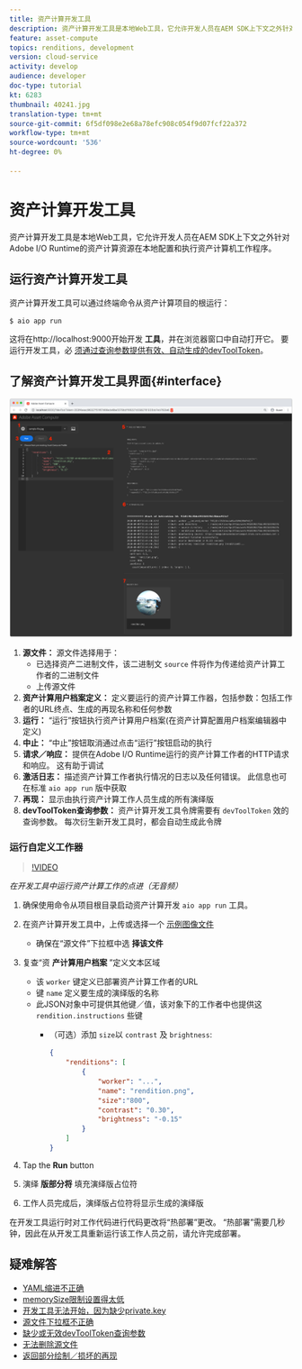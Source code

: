 ```yaml
---
title: 资产计算开发工具
description: 资产计算开发工具是本地Web工具，它允许开发人员在AEM SDK上下文之外针对Adobe I/O Runtime的资产计算资源在本地配置和执行资产计算机工作程序。
feature: asset-compute
topics: renditions, development
version: cloud-service
activity: develop
audience: developer
doc-type: tutorial
kt: 6283
thumbnail: 40241.jpg
translation-type: tm+mt
source-git-commit: 6f5df098e2e68a78efc908c054f9d07fcf22a372
workflow-type: tm+mt
source-wordcount: '536'
ht-degree: 0%

---
```



# 资产计算开发工具

资产计算开发工具是本地Web工具，它允许开发人员在AEM SDK上下文之外针对Adobe I/O Runtime的资产计算资源在本地配置和执行资产计算机工作程序。

## 运行资产计算开发工具

资产计算开发工具可以通过终端命令从资产计算项目的根运行：

```
$ aio app run
```

这将在http://localhost:9000开始开发 __工具__，并在浏览器窗口中自动打开它。 要运行开发工具，必 [须通过查询参数提供有效、自动生成的devToolToken](#troubleshooting__devtooltoken)。

## 了解资产计算开发工具界面{#interface}

![资产计算开发工具](./assets/development-tool/asset-compute-dev-tool.png)

1. __源文件：__ 源文件选择用于：
   + 已选择资产二进制文件，该二进制文 `source` 件将作为传递给资产计算工作者的二进制文件
   + 上传源文件
1. __资产计算用户档案定义：__ 定义要运行的资产计算工作器，包括参数：包括工作者的URL终点、生成的再现名称和任何参数
1. __运行：__ “运行”按钮执行资产计算用户档案(在资产计算配置用户档案编辑器中定义)
1. __中止：__ “中止”按钮取消通过点击“运行”按钮启动的执行
1. __请求／响应：__ 提供在Adobe I/O Runtime运行的资产计算工作者的HTTP请求和响应。 这有助于调试
1. __激活日志：__ 描述资产计算工作者执行情况的日志以及任何错误。 此信息也可在标准 `aio app run` 版中获取
1. __再现：__ 显示由执行资产计算工作人员生成的所有演绎版
1. __devToolToken查询参数：__ 资产计算开发工具令牌需要有 `devToolToken` 效的查询参数。 每次衍生新开发工具时，都会自动生成此令牌

### 运行自定义工作器

>[!VIDEO](https://video.tv.adobe.com/v/40241?quality=12&learn=on)

_在开发工具中运行资产计算工作的点进（无音频）_

1. 确保使用命令从项目根目录启动资产计算开发 `aio app run` 工具。
1. 在资产计算开发工具中，上传或选择一个 [示例图像文件](../assets/samples/sample-file.jpg)
   + 确保在“源文件”下拉框中选 __择该文件__
1. 复查“资 __产计算用户档案__ ”定义文本区域
   + 该 `worker` 键定义已部署资产计算工作者的URL
   + 键 `name` 定义要生成的演绎版的名称
   + 此JSON对象中可提供其他键／值，该对象下的工作者中也提供这 `rendition.instructions` 些键
      + （可选）添加 `size`以 `contrast` 及 `brightness`:

         ```json
         {
             "renditions": [
                 {
                     "worker": "...",
                     "name": "rendition.png",
                     "size":"800",
                     "contrast": "0.30",
                     "brightness": "-0.15"
                 }
             ]
         }
         ```

1. Tap the __Run__ button
1. 演绎 __版部分将__ 填充演绎版占位符
1. 工作人员完成后，演绎版占位符将显示生成的演绎版

在开发工具运行时对工作代码进行代码更改将“热部署”更改。 “热部署”需要几秒钟，因此在从开发工具重新运行该工作人员之前，请允许完成部署。

## 疑难解答

+ [YAML缩进不正确](../troubleshooting.md#incorrect-yaml-indentation)
+ [memorySize限制设置得太低](../troubleshooting.md#memorysize-limit-is-set-too-low)
+ [开发工具无法开始，因为缺少private.key](../troubleshooting.md#missing-private-key)
+ [源文件下拉框不正确](../troubleshooting.md#source-files-dropdown-incorrect)
+ [缺少或无效devToolToken查询参数](../troubleshooting.md#missing-or-invalid-devtooltoken-query-parameter)
+ [无法删除源文件](../troubleshooting.md#unable-to-remove-source-files)
+ [返回部分绘制／损坏的再现](../troubleshooting.md#rendition-returned-partially-drawn-or-corrupt)
